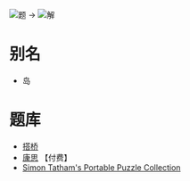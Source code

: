 ![题](https://www.conceptispuzzles.com/zh/picture/11/1372.gif) ->
![解](https://www.conceptispuzzles.com/zh/picture/11/1373.gif)

# 别名
- 岛

# 题库
- [搭桥](https://cn.puzzle-bridges.com/)
- [康思](https://www.conceptispuzzles.com/zh/index.aspx?uri=puzzle/hashi) 【付费】
- [Simon Tatham's Portable Puzzle Collection](https://www.chiark.greenend.org.uk/~sgtatham/puzzles/js/bridges.html)